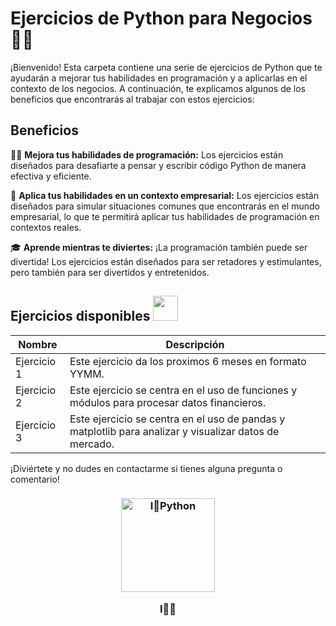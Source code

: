 # Ejercicios de Python para Negocios 🐍💼

¡Bienvenido! Esta carpeta contiene una serie de ejercicios de Python que te ayudarán a mejorar tus habilidades en programación y a aplicarlas en el contexto de los negocios. A continuación, te explicamos algunos de los beneficios que encontrarás al trabajar con estos ejercicios:

## Beneficios

👨‍💻 **Mejora tus habilidades de programación:** Los ejercicios están diseñados para desafiarte a pensar y escribir código Python de manera efectiva y eficiente.

💼 **Aplica tus habilidades en un contexto empresarial:** Los ejercicios están diseñados para simular situaciones comunes que encontrarás en el mundo empresarial, lo que te permitirá aplicar tus habilidades de programación en contextos reales.

🎓 **Aprende mientras te diviertes:** ¡La programación también puede ser divertida! Los ejercicios están diseñados para ser retadores y estimulantes, pero también para ser divertidos y entretenidos.

## Ejercicios disponibles  <img height="40" src="https://img.shields.io/badge/Python-%2314354C.svg?&style=for-the-badge&logo=python&logoColor=white"/>

| Nombre | Descripción |
| --- | --- |
| Ejercicio 1 | Este ejercicio da los proximos 6 meses en formato YYMM. |
| Ejercicio 2 | Este ejercicio se centra en el uso de funciones y módulos para procesar datos financieros. |
| Ejercicio 3 | Este ejercicio se centra en el uso de pandas y matplotlib para analizar y visualizar datos de mercado. |

¡Diviértete y no dudes en contactarme si tienes alguna pregunta o comentario!


<h3 align="center"><img src="https://media.giphy.com/media/cckwsedtCddKg/giphy.gif" alt="I💚Python" width="150" height="150" style="display:block;margin:auto;"><p>I💙🐍</p></h3>
